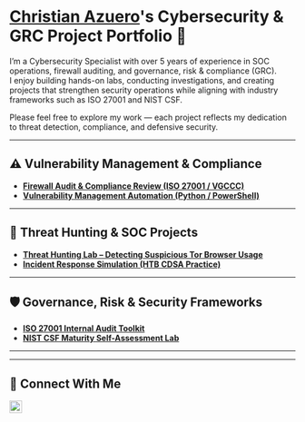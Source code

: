 # <a href="https://www.linkedin.com/in/christianazuero/">Christian Azuero</a>'s Cybersecurity & GRC Project Portfolio 🔐

I’m a Cybersecurity Specialist with over 5 years of experience in SOC operations, firewall auditing, and governance, risk & compliance (GRC).  
I enjoy building hands-on labs, conducting investigations, and creating projects that strengthen security operations while aligning with industry frameworks such as ISO 27001 and NIST CSF.  

Please feel free to explore my work — each project reflects my dedication to threat detection, compliance, and defensive security.

---

## ⚠️ Vulnerability Management & Compliance

- **[Firewall Audit & Compliance Review (ISO 27001 / VGCCC)](https://github.com/yourgithub/firewall-audit-compliance)**  
- **[Vulnerability Management Automation (Python / PowerShell)](https://github.com/yourgithub/vulnerability-management-automation)**  

---

## 🚨 Threat Hunting & SOC Projects

- **[Threat Hunting Lab – Detecting Suspicious Tor Browser Usage](https://github.com/yourgithub/threat-hunting-tor)**  
- **[Incident Response Simulation (HTB CDSA Practice)](https://github.com/yourgithub/incident-response-simulation)**  

---

## 🛡️ Governance, Risk & Security Frameworks

- **[ISO 27001 Internal Audit Toolkit](https://github.com/yourgithub/iso27001-audit-toolkit)**  
- **[NIST CSF Maturity Self-Assessment Lab](https://github.com/yourgithub/nist-csf-lab)**  

---

<hr/>

## 🤳 Connect With Me


[<img align="left" alt="Christian Azuero | LinkedIn" width="22px" src="https://cdn.jsdelivr.net/npm/simple-icons@v3/icons/linkedin.svg" />][linkedin]  

[linkedin]: https://linkedin.com/in/christianazuero  

<!--
<img width="35" alt="image" src="https://github.com/user-attachments/assets/2f41c7cd-5ea8-4475-b451-a37161b6c3fb"> 
<img width="35" alt="image" src="https://github.com/user-attachments/assets/77649969-9910-4994-8b96-74a116cfb2a8">
-->

